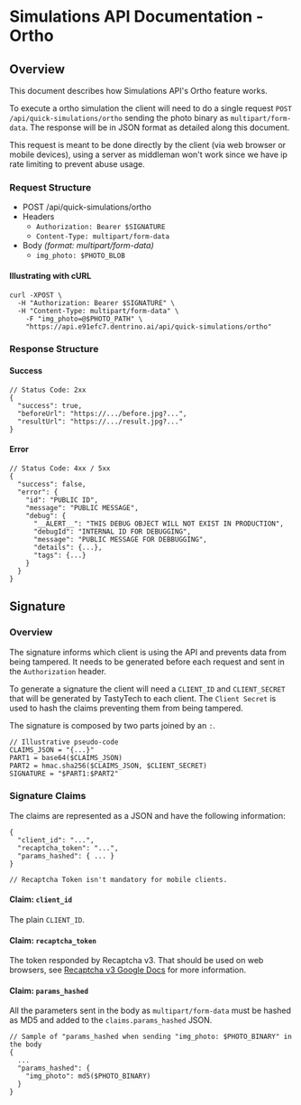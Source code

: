 # Simulations API Documentation - Ortho

## Overview
This document describes how Simulations API's Ortho feature works.

To execute a ortho simulation the client will need to do a single request `POST /api/quick-simulations/ortho` sending the photo binary as `multipart/form-data`. The response will be in JSON format as detailed along this document.

This request is meant to be done directly by the client (via web browser or mobile devices), using a server as middleman won't work since we have ip rate limiting to prevent abuse usage.

### Request Structure
- POST /api/quick-simulations/ortho
- Headers
  - `Authorization: Bearer $SIGNATURE`
  - `Content-Type: multipart/form-data`
- Body _(format: multipart/form-data)_
  - `img_photo: $PHOTO_BLOB`


#### Illustrating with cURL
```
curl -XPOST \
  -H "Authorization: Bearer $SIGNATURE" \
  -H "Content-Type: multipart/form-data" \
	-F "img_photo=@$PHOTO_PATH" \
	"https://api.e91efc7.dentrino.ai/api/quick-simulations/ortho"
```

### Response Structure
#### Success

```
// Status Code: 2xx
{
  "success": true,
  "beforeUrl": "https://.../before.jpg?...",
  "resultUrl": "https://.../result.jpg?..."
}
```

#### Error

```
// Status Code: 4xx / 5xx
{
  "success": false,
  "error": {
    "id": "PUBLIC ID",
    "message": "PUBLIC MESSAGE",
    "debug": {
      "__ALERT__": "THIS DEBUG OBJECT WILL NOT EXIST IN PRODUCTION",
      "debugId": "INTERNAL ID FOR DEBUGGING",
      "message": "PUBLIC MESSAGE FOR DEBBUGGING",
      "details": {...},
      "tags": {...}
    }
  }
}
```



## Signature
### Overview
The signature informs which client is using the API and prevents data from being tampered. It needs to be generated before each request and sent in the `Authorization` header.


To generate a signature the client will need a `CLIENT_ID` and `CLIENT_SECRET` that will be generated by TastyTech to each client. The `Client Secret` is used to hash the claims preventing them from being tampered.

The signature is composed by two parts joined by an `:`.
```
// Illustrative pseudo-code
CLAIMS_JSON = "{...}"
PART1 = base64($CLAIMS_JSON)
PART2 = hmac.sha256($CLAIMS_JSON, $CLIENT_SECRET)
SIGNATURE = "$PART1:$PART2"
```

### Signature Claims
The claims are represented as a JSON and have the following information:
```
{
  "client_id": "...",
  "recaptcha_token": "...",
  "params_hashed": { ... }
}

// Recaptcha Token isn't mandatory for mobile clients.
```

#### Claim: `client_id`
The plain `CLIENT_ID`.


#### Claim: `recaptcha_token`
The token responded by Recaptcha v3. That should be used on web browsers, see [Recaptcha v3 Google Docs](https://developers.google.com/recaptcha/docs/v3) for more information.


#### Claim: `params_hashed`
All the parameters sent in the body as `multipart/form-data` must be hashed as MD5 and added to the `claims.params_hashed` JSON.

```
// Sample of "params_hashed when sending "img_photo: $PHOTO_BINARY" in the body
{
  ...
  "params_hashed": {
    "img_photo": md5($PHOTO_BINARY)
  }
}
```
